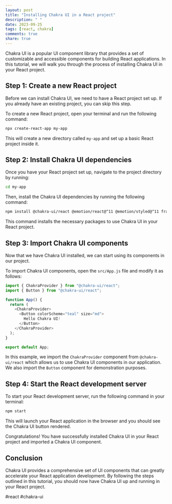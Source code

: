 ```yaml
---
layout: post
title: "Installing Chakra UI in a React project"
description: " "
date: 2023-09-25
tags: [react, chakra]
comments: true
share: true
---
```


Chakra UI is a popular UI component library that provides a set of customizable and accessible components for building React applications. In this tutorial, we will walk you through the process of installing Chakra UI in your React project.

## Step 1: Create a new React project

Before we can install Chakra UI, we need to have a React project set up. If you already have an existing project, you can skip this step.

To create a new React project, open your terminal and run the following command:

```bash
npx create-react-app my-app
```

This will create a new directory called `my-app` and set up a basic React project inside it.

## Step 2: Install Chakra UI dependencies

Once you have your React project set up, navigate to the project directory by running:

```bash
cd my-app
```

Then, install the Chakra UI dependencies by running the following command:

```bash
npm install @chakra-ui/react @emotion/react@^11 @emotion/styled@^11 framer-motion@^4
```

This command installs the necessary packages to use Chakra UI in your React project.

## Step 3: Import Chakra UI components

Now that we have Chakra UI installed, we can start using its components in our project.

To import Chakra UI components, open the `src/App.js` file and modify it as follows:

```javascript
import { ChakraProvider } from "@chakra-ui/react";
import { Button } from "@chakra-ui/react";

function App() {
  return (
    <ChakraProvider>
      <Button colorScheme="teal" size="md">
        Hello Chakra UI!
      </Button>
    </ChakraProvider>
  );
}

export default App;
```

In this example, we import the `ChakraProvider` component from `@chakra-ui/react` which allows us to use Chakra UI components in our application. We also import the `Button` component for demonstration purposes.

## Step 4: Start the React development server

To start your React development server, run the following command in your terminal:

```bash
npm start
```

This will launch your React application in the browser and you should see the Chakra UI button rendered.

Congratulations! You have successfully installed Chakra UI in your React project and imported a Chakra UI component.

## Conclusion

Chakra UI provides a comprehensive set of UI components that can greatly accelerate your React application development. By following the steps outlined in this tutorial, you should now have Chakra UI up and running in your React project.

#react #chakra-ui
